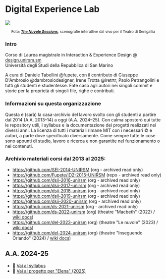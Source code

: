 # Digital Experience Lab

![](https://i.imgur.com/kDzIPCH.png)

<p align="center">
<sub>Foto: <strong><em><a href="https://github.com/del-2023-unirsm/three-sessions-2023-senigallia/wiki/0.-Copertina">The Nuvole Sessions</a></em></strong>, scenografie interattive dal vivo per il Teatro di Senigallia</sub>
</p>

### Intro 

Corso di Laurea magistrale in Interaction & Experience Design @ [design.unirsm.sm](http://design.unirsm.sm)  
Università degli Studi della Repubblica di San Marino

A cura di Daniele Tabellini @fupete, con il contributo di Giuseppe D'Ambrosio @dambrosiodesigner, Irene Trotta @iretrtr, Paolo Petrangolini e tutti gli studenti e studentesse. Fate caso agli autori nei singoli commit e storie per la proprietà di singoli file, righe e contributi.

### Informazioni su questa organizzazione

Questa è (sarà) la casa-archivio del lavoro svolto con gli studenti a partire dal 2014 (A.A. 2013–14) a oggi (A.A. 2024–25). Con calma sposterò qui tutte le repository utili, i syllabus e la documentazione dei progetti realizzati nei diversi anni. La licenza di tutti i materiali rimane MIT con i necessari © e autori, a parte dove specificato diversamente. Come sempre tutte le cose sono appunti di studio, lavoro e ricerca e non garantite nel funzionamento o nei contenuti.

### Archivio materiali corsi dal 2013 al 2025: 
- https://github.com/SEI-2014-UNIRSM (org - archived read only)
- https://github.com/Fupete/ID2-2015-UNIRSM (repo - archived read only)
- https://github.com/dsii-2016-unirsm (org - archived read only)
- https://github.com/dsii-2017-unirsm (org - archived read only)
- https://github.com/dsii-2018-unirsm (org - archived read only)
- https://github.com/dsii-2019-unirsm (org - archived read only)
- https://github.com/dsii-2020-unirsm (org - archived read only)
- https://github.com/ds-2021-unirsm (org - archived read only)
- https://github.com/ds-2022-unirsm (org) (theatre "Macbeth" (2022) / [wiki docs](https://github.com/ds-2022-unirsm/p5-sessions-2022-senigallia/wiki))
- https://github.com/del-2023-unirsm (org) (theatre "Le nuvole" (2023) / [wiki docs](https://github.com/del-2023-unirsm/three-sessions-2023-senigallia/wiki))
- https://github.com/del-2024-unirsm (org) (theatre "Inseguendo Orlando" (2024) / [wiki docs](https://github.com/del-2024-unirsm/three-sessions-2024-senigallia/wiki))

## A.A. 2024-25
- 📣 [Vai al syllabus](https://github.com/digital-experience-lab-unirsm/syllabus-25)
- 📌 [Vai al progetto per "Elena" (2025)](https://github.com/digital-experience-lab-unirsm/tagtool-sessions-2025-senigallia)

